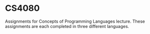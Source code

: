 # CS4080
Assignments for Concepts of Programming Languages lecture. These assignments are each completed in three different languages.
